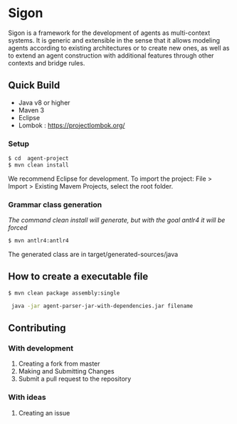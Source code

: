 # Sigon 

Sigon is a framework for the development of agents as multi-context systems.
It is generic and extensible in the sense that it allows modeling agents according to existing architectures or to create new ones, as well as to extend an agent construction with additional features through other contexts and bridge rules.


## Quick Build


  - Java v8 or higher 
  - Maven 3
  - Eclipse
  - Lombok : https://projectlombok.org/

### Setup

```sh
$ cd  agent-project 
$ mvn clean install
```

We recommend Eclipse for development.
To import the project: File > Import > Existing Mavem Projects, select the root folder.

### Grammar class generation

_The command clean install will generate, but with the goal antlr4 it will be forced_


```sh
$ mvn antlr4:antlr4 
```
The generated class are in target/generated-sources/java 


## How to create a executable file

```sh
$ mvn clean package assembly:single
```

```sh
 java -jar agent-parser-jar-with-dependencies.jar filename 
```

## Contributing 


### With development

1. Creating a fork from master
2. Making and Submitting Changes
3. Submit a pull request to the repository

### With ideas

1. Creating an issue





